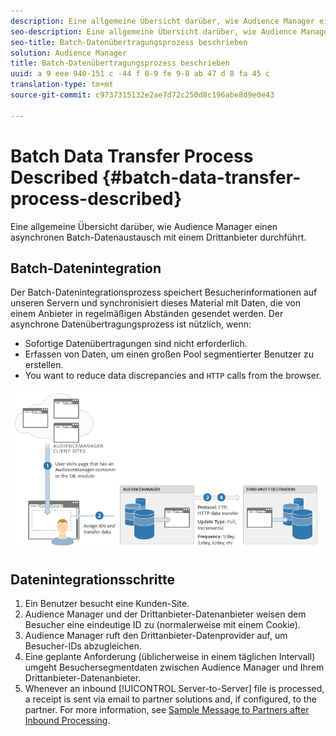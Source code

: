 ```yaml
---
description: Eine allgemeine Übersicht darüber, wie Audience Manager einen asynchronen Batch-Datenaustausch mit einem Drittanbieter durchführt.
seo-description: Eine allgemeine Übersicht darüber, wie Audience Manager einen asynchronen Batch-Datenaustausch mit einem Drittanbieter durchführt.
seo-title: Batch-Datenübertragungsprozess beschrieben
solution: Audience Manager
title: Batch-Datenübertragungsprozess beschrieben
uuid: a 9 eee 940-151 c -44 f 8-9 fe 9-8 ab 47 d 8 fa 45 c
translation-type: tm+mt
source-git-commit: c9737315132e2ae7d72c250d8c196abe8d9e0e43

---
```



# Batch Data Transfer Process Described {#batch-data-transfer-process-described}

Eine allgemeine Übersicht darüber, wie Audience Manager einen asynchronen Batch-Datenaustausch mit einem Drittanbieter durchführt.

## Batch-Datenintegration

<!-- c_async.xml -->

Der Batch-Datenintegrationsprozess speichert Besucherinformationen auf unseren Servern und synchronisiert dieses Material mit Daten, die von einem Anbieter in regelmäßigen Abständen gesendet werden. Der asynchrone Datenübertragungsprozess ist nützlich, wenn:

* Sofortige Datenübertragungen sind nicht erforderlich.
* Erfassen von Daten, um einen großen Pool segmentierter Benutzer zu erstellen.
* You want to reduce data discrepancies and `HTTP` calls from the browser.

![](assets/s2s_70.png)

## Datenintegrationsschritte

1. Ein Benutzer besucht eine Kunden-Site.
1. Audience Manager und der Drittanbieter-Datenanbieter weisen dem Besucher eine eindeutige ID zu (normalerweise mit einem Cookie).
1. Audience Manager ruft den Drittanbieter-Datenprovider auf, um Besucher-IDs abzugleichen.
1. Eine geplante Anforderung (üblicherweise in einem täglichen Intervall) umgeht Besuchersegmentdaten zwischen Audience Manager und Ihrem Drittanbieter-Datenanbieter.
1. Whenever an inbound [!UICONTROL Server-to-Server] file is processed, a receipt is sent via email to partner solutions and, if configured, to the partner. For more information, see [Sample Message to Partners after Inbound Processing](../../../integration/sending-audience-data/batch-data-transfer-explained/inbound-receipt-message.md).